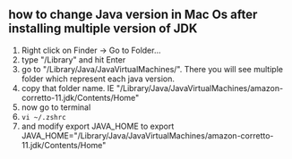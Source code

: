 ## how to change Java version in Mac Os after installing multiple version of JDK
1. Right click on Finder -> Go to Folder...
2. type "/Library" and hit Enter
3. go to "/Library/Java/JavaVirtualMachines/". There you will see multiple folder which represent each java version. 
4. copy that folder name. IE "/Library/Java/JavaVirtualMachines/amazon-corretto-11.jdk/Contents/Home"
5. now go to terminal
6. `vi ~/.zshrc` 
7. and modify export JAVA_HOME to export JAVA_HOME="/Library/Java/JavaVirtualMachines/amazon-corretto-11.jdk/Contents/Home"
